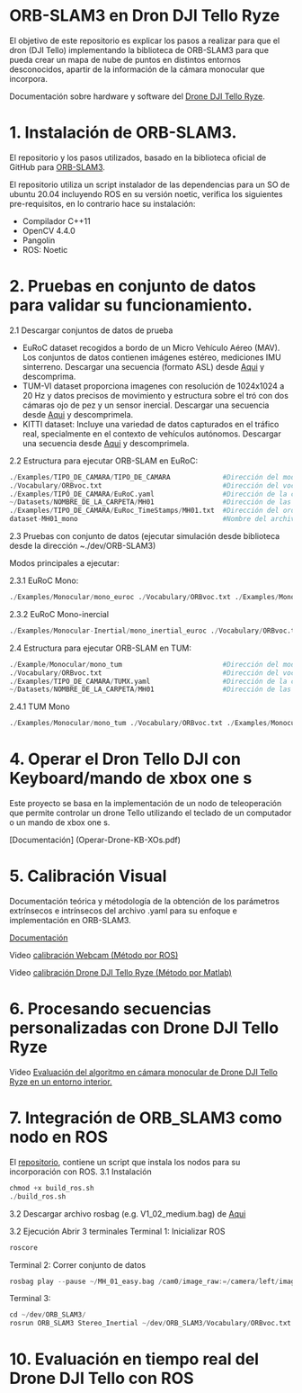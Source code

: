 # ORB-SLAM3 en Dron DJI Tello Ryze
El objetivo de este repositorio es explicar los pasos a realizar para que el dron (DJI Tello) 
implementando la biblioteca de ORB-SLAM3 para que pueda crear un mapa de nube de puntos en distintos
entornos desconocidos, apartir de la información de la cámara monocular que incorpora.

Documentación sobre hardware y software del [Drone DJI Tello Ryze](Drone-DJI-Tello-Ryze.pdf).
# 1. Instalación de ORB-SLAM3. 
El repositorio y los pasos utilizados, basado en la biblioteca oficial de GitHub para 
[ORB-SLAM3](https://github.com/aliaxam153/ORB_SLAM3?tab=readme-ov-file).

El repositorio utiliza un script instalador de las dependencias para un SO de ubuntu 20.04 incluyendo
ROS en su versión noetic, verifica los siguientes pre-requisitos, en lo contrario hace su instalación:
- Compilador C++11
- OpenCV 4.4.0
- Pangolin
- ROS: Noetic

# 2. Pruebas en conjunto de datos para validar su funcionamiento.
2.1 Descargar conjuntos de datos de prueba
- EuRoC dataset recogidos a bordo de un Micro Vehículo Aéreo (MAV). Los conjuntos de datos contienen imágenes estéreo, mediciones IMU sinterreno. Descargar una secuencia (formato ASL) desde [Aqui](https://projects.asl.ethz.ch/datasets/doku.php?id=kmavvisualinertialdatasets) y descomprima.
- TUM-VI dataset proporciona imagenes con resolución de 1024x1024 a 20 Hz y datos precisos de movimiento y estructura sobre el tró con dos cámaras ojo de pez y un sensor inercial. Descargar una secuencia desde [Aqui](https://cvg.cit.tum.de/data/datasets/visual-inertial-dataset) y descomprimela.
- KITTI dataset: Incluye una variedad de datos capturados en el tráfico real, specialmente en el contexto de vehículos autónomos. Descargar una secuencia desde [Aqui](https://www.cvlibs.net/datasets/kitti/eval_odometry.php) y descomprimela.

2.2 Estructura para ejecutar ORB-SLAM en EuRoC:
``` python
./Examples/TIPO_DE_CAMARA/TIPO_DE_CAMARA             #Dirección del modo de cámara a evaluar
./Vocabulary/ORBvoc.txt                              #Dirección del vocabulario 
./Examples/TIPÓ_DE_CAMARA/EuRoC.yaml                 #Dirección de la configuración de la cámara
~/Datasets/NOMBRE_DE_LA_CARPETA/MH01                 #Dirección de las secuencias del conjunto de pruebas
./Examples/TIPO_DE_CAMARA/EuRoc_TimeStamps/MH01.txt  #Dirección del orden de las secuencias
dataset-MH01_mono                                    #Nombre del archivo de salida (keyframe)
```
2.3 Pruebas con conjunto de datos (ejecutar simulación desde biblioteca desde la dirección ~./dev/ORB-SLAM3)

Modos principales a ejecutar:

2.3.1 EuRoC Mono:
``` python
./Examples/Monocular/mono_euroc ./Vocabulary/ORBvoc.txt ./Examples/Monocular/EuRoC.yaml ~/datasets/EuRoC/MH_01_easy ./Examples/Monocular/EuRoC_TimeStamps/MH01.txt dataset-MH01_mono
```
2.3.2 EuRoC Mono-inercial
``` python
./Examples/Monocular-Inertial/mono_inertial_euroc ./Vocabulary/ORBvoc.txt ./Examples/Monocular-Inertial/EuRoC.yaml ~/datasets/EuRoC/MH_01_easy ./Examples/Monocular-Inertial/EuRoC_TimeStamps/MH01.txt dataset-MH01_monoi
```
2.4 Estructura para ejecutar ORB-SLAM en TUM:
``` python
./Example/Monocular/mono_tum                         #Dirección del modo de cámara a evaluar
./Vocabulary/ORBvoc.txt                              #Dirección del vocabulario 
./Examples/TIPO_DE_CAMARA/TUMX.yaml                  #Dirección de la configuración de la cámara
~/Datasets/NOMBRE_DE_LA_CARPETA/MH01                 #Dirección de las secuencias del conjunto de pruebas
```
2.4.1 TUM Mono
``` python
./Examples/Monocular/mono_tum ./Vocabulary/ORBvoc.txt ./Examples/Monocular/TUM1.yaml ~/datasets/rgbd_dataset_freiburg1_xyz/
```
# 4. Operar el Dron Tello DJI con Keyboard/mando de xbox one s
Este proyecto se basa en la implementación de un nodo de teleoperación que permite controlar un drone Tello utilizando el teclado de un computador o un mando de xbox one s. 

[Documentación] (Operar-Drone-KB-XOs.pdf)
# 5. Calibración Visual 
Documentación teórica y métodología de la obtención de los parámetros extrínsecos e intrı́nsecos del archivo .yaml para su enfoque
e implementación en ORB-SLAM3.

[Documentación](Calibración-Visual.pdf)

Video [calibración Webcam (Método por ROS)](https://youtu.be/CwaFwtEkfDs)

Video [calibración Drone DJI Tello Ryze (Método por Matlab)](https://youtu.be/oaTrxvDIrXQ)

# 6. Procesando secuencias personalizadas con Drone DJI Tello Ryze
Video [Evaluación del algoritmo en cámara monocular de Drone DJI Tello Ryze en un entorno interior.](https://youtu.be/itlC6GhlaIY)

# 7. Integración de ORB_SLAM3 como nodo en ROS
El [repositorio](https://github.com/aliaxam153/ORB_SLAM3?tab=readme-ov-file), contiene un script
que instala los nodos para su incorporación con ROS.
3.1 Instalación
``` python
chmod +x build_ros.sh
./build_ros.sh
```
3.2 Descargar archivo rosbag (e.g. V1_02_medium.bag) de [Aqui](https://projects.asl.ethz.ch/datasets/doku.php?id=kmavvisualinertialdatasets) 

3.2 Ejecución
Abrir 3 terminales 
Terminal 1: Inicializar ROS
``` python
roscore
```
Terminal 2: Correr conjunto de datos
``` python
rosbag play --pause ~/MH_01_easy.bag /cam0/image_raw:=/camera/left/image_raw /cam1/image_raw:=/camera/right/image_raw /imu0:=/imu
```
Terminal 3: 
``` python
cd ~/dev/ORB_SLAM3/
rosrun ORB_SLAM3 Stereo_Inertial ~/dev/ORB_SLAM3/Vocabulary/ORBvoc.txt ~/dev/ORB_SLAM3/Examples/Stereo-Inertial/EuRoC.yaml true
```
# 10. Evaluación en tiempo real del Drone DJI Tello con ROS
